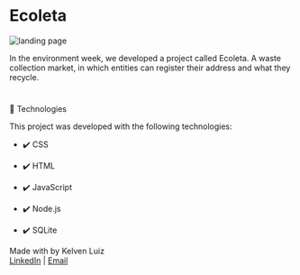 # Ecoleta

<a><img src="https://i.ibb.co/vLF0FF4/ecoleta.png" alt="landing page"></a>

In the environment week, we developed a project called Ecoleta. A waste collection market, in which entities can register their address and what they recycle.

#

🚀 Technologies

This project was developed with the following technologies:

- ✔️ CSS

- ✔️ HTML

- ✔️ JavaScript

- ✔️ Node.js

- ✔️ SQLite

Made with by Kelven Luiz </br>
[LinkedIn](https://www.linkedin.com/in/kelvenluiz/) | [Email](mailto:kelvenluiz@usp.br)
